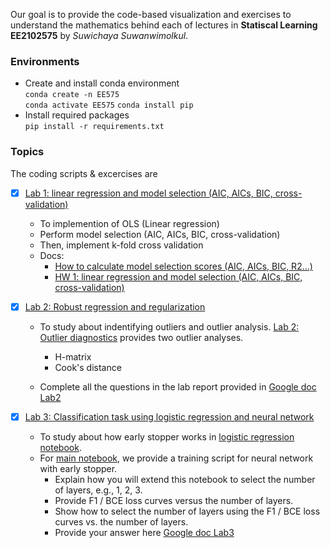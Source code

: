  Our goal is to provide the code-based visualization and exercises to understand the mathematics behind each of lectures in **Statiscal Learning EE2102575** by *Suwichaya Suwanwimolkul*.

### Environments

- Create and install conda environment \
  `conda create -n EE575`  
  `conda activate EE575` 
  `conda install pip`
- Install required packages \
  `pip install -r requirements.txt`  

### Topics

The coding scripts & excercises are 

- [x] [Lab 1: linear regression and model selection (AIC, AICs, BIC, cross-validation)](Lab1/readme.md) 

  - To implemention of OLS (Linear regression)
  - Perform model selection (AIC, AICs, BIC, cross-validation)
  - Then, implement k-fold cross validation
  - Docs:     
    - [How to calculate model selection scores (AIC, AICs, BIC, R2...)](Lab1/model_selection.ipynb)  
    - [HW 1: linear regression and model selection (AIC, AICs, BIC, cross-validation)](Lab1/main.ipynb) 
    

- [x] [Lab 2: Robust regression and regularization](Lab2/readme.md) 

  - To study about indentifying outliers and outlier analysis. [Lab 2: Outlier diagnostics](Lab2/outlier_diagnostics.ipynb)  provides two outlier analyses.

    - H-matrix    
    - Cook's distance  

  - Complete all the questions in the lab report provided in [Google doc Lab2](https://docs.google.com/document/d/1-dJQiSUfh7xgOnS_mmyO56fu2aH97bs2UKa3ktmkDko/edit?usp=sharing)


- [x] [Lab 3: Classification task using logistic regression and neural network](Lab3/readme.md)  
 
  - To study about how early stopper works in [logistic regression notebook](logistic_regression.ipynb).     
  - For [main notebook](Lab3/main.ipynb), we provide a training script for neural network with early stopper.    
      - Explain how you will extend this notebook to select the number of layers, e.g., 1, 2, 3.     
      - Provide F1 / BCE loss curves versus the number of layers. 
      - Show how to select the number of layers using the F1 / BCE loss curves vs. the number of layers.    
      - Provide your answer here [Google doc Lab3](https://docs.google.com/document/d/1Yd3etwo5Di_udjXMxGutus34x6QzpV8Q-hruVncHNnY/edit?usp=sharing)

 